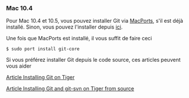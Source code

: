 ### Mac 10.4 ###

Pour Mac 10.4 et 10.5, vous pouvez installer Git via [MacPorts](http://www.macports.org/), 
s'il est déjà installé. Sinon, vous pouvez l'installer depuis [ici](http://www.macports.org/install.php).

Une fois que MacPorts est installé, il vous suffit de faire ceci

    $ sudo port install git-core

Si vous préférez installer Git depuis le code source, ces articles peuvent vous aider

[Article Installing Git on Tiger](http://rails.wincent.com/wiki/Installing_Git_1.5.2.3_on_Mac_OS_X_Tiger)

[Article Installing Git and git-svn on Tiger from source](http://larrytheliquid.com/2007/12/29/compiling-git-and-git-svn-on-osx-tiger/)